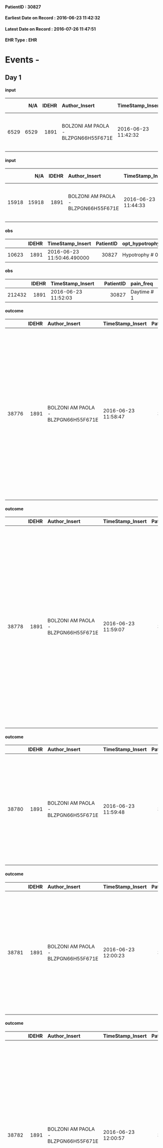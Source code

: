 
#### PatientID : 30827
#### Earliest Date on Record : 2016-06-23 11:42:32
#### Latest Date on Record : 2016-07-26 11:47:51
#### EHR Type : EHR

# Events - 

## Day 1

#### input
|      |    N/A |   IDEHR | Author_Insert                       | TimeStamp_Insert    | EHRType   |   PatientID |   IDDigitalSignDocument | persone_vicine   |   Unnamed: 0_y |   IDANAMNESI_MED |   Non_Rilevabile_y | Note_Non_Rilevabile_y   | diagnosis                                                 |
|-----:|-------:|--------:|:------------------------------------|:--------------------|:----------|------------:|------------------------:|:-----------------|---------------:|-----------------:|-------------------:|:------------------------|:----------------------------------------------------------|
| 6529 |   6529 |    1891 | BOLZONI AM PAOLA - BLZPGN66H55F671E | 2016-06-23 11:42:32 | EHR       |       30827 |                  404184 | N/A              |           6435 |             4533 |                  0 | NR                      | Pz affetto da k colecisti, posizionato drenaggio biliare. |

#### input
|       |    N/A |   IDEHR | Author_Insert                       | TimeStamp_Insert    | EHRType   |   PatientID |   IDDigitalSignDocument | persone_vicine   |   Unnamed: 0_y.1 |   IDDIAGNOSI_ICD |   Non_Rilevabile_y.1 | Note_Non_Rilevabile_y.1   | I_ICD                                                           | II_ICD                                                | III_ICD                 | IV_ICD                        | V_ICD                                                          |
|------:|-------:|--------:|:------------------------------------|:--------------------|:----------|------------:|------------------------:|:-----------------|-----------------:|-----------------:|---------------------:|:--------------------------|:----------------------------------------------------------------|:------------------------------------------------------|:------------------------|:------------------------------|:---------------------------------------------------------------|
| 15918 |  15918 |    1891 | BOLZONI AM PAOLA - BLZPGN66H55F671E | 2016-06-23 11:44:33 | EHR       |       30827 |                  404187 | N/A              |             1479 |             1479 |                    0 | NR                        | 1569 - Tumori maligni delle vie biliari, non specificate#2055=0 | 7824 - Ittero non specificato, non del neonato#4203=0 | 7830 - Anoressia#2736=0 | V667 - Cure palliative#2402=0 | V604 - Mancanza di un familiare capace di prestare cure#2382=0 |

#### obs
|       |   IDEHR | TimeStamp_Insert           |   PatientID | opt_hypotrophy   | chk_eloquence     | anorexia     | asthenia   | cachexia     | dyspnoea   | body_temp    | agitation_behavior_freq   | mood                | cognitive_state       |
|------:|--------:|:---------------------------|------------:|:-----------------|:------------------|:-------------|:-----------|:-------------|:-----------|:-------------|:--------------------------|:--------------------|:----------------------|
| 10623 |    1891 | 2016-06-23 11:50:46.490000 |       30827 | Hypotrophy # 0   | fluent speech # 0 | Anorexia # 0 | Severe # 3 | cachexia # 0 | No # 0     | Apyrexia # 0 | quiet # 0                 | demoralization # 03 | confused at times 0 # |

#### obs
|        |   IDEHR | TimeStamp_Insert    |   PatientID | pain_freq   |
|-------:|--------:|:--------------------|------------:|:------------|
| 212432 |    1891 | 2016-06-23 11:52:03 |       30827 | Daytime # 1 |

#### outcome
|       |   IDEHR | Author_Insert                       | TimeStamp_Insert    |   PatientID |   IDDigitalSignDocument |   IDPAI_VIDAS | opt_problem                                                            |   opt_problem_num | opt_obiettivo                                               |   opt_obiettivo_num | opt_stato_problema   |   opt_stato_problema_num | opt_interventi                                                                                                                                                                                                                                                                                                                                   |   opt_interventi_num |
|------:|--------:|:------------------------------------|:--------------------|------------:|------------------------:|--------------:|:-----------------------------------------------------------------------|------------------:|:------------------------------------------------------------|--------------------:|:---------------------|-------------------------:|:-------------------------------------------------------------------------------------------------------------------------------------------------------------------------------------------------------------------------------------------------------------------------------------------------------------------------------------------------|---------------------:|
| 38776 |    1891 | BOLZONI AM PAOLA - BLZPGN66H55F671E | 2016-06-23 11:58:47 |       30827 |                  404248 |         40857 | Alteration of comfort associated with chronic pain and / or acute # 29 |                 2 | The patient riferir√ † ¬ † a satisfactory pain control # 56 |                   1 | closed Problem # 2   |                        2 | Implementation PAI - properly administer the drugs as prescription # 442; PAI Implementation - To evaluate the efficacy of drug delivery # 443; Counseling - Share with the patient the therapeutic path # 444; Counseling - Share with caregiver therapeutic path # 445; information - Inform the patient / caregiver on signs prevailing # 447 |                    4 |

#### outcome
|       |   IDEHR | Author_Insert                       | TimeStamp_Insert    |   PatientID |   IDDigitalSignDocument |   IDPAI_VIDAS | opt_problem             |   opt_problem_num | opt_obiettivo                            |   opt_obiettivo_num | ds_note                                 | opt_stato_problema   |   opt_stato_problema_num | opt_interventi                                                                                                                                                                                                                                                                                                                                                                                                         |   opt_interventi_num |
|------:|--------:|:------------------------------------|:--------------------|------------:|------------------------:|--------------:|:------------------------|------------------:|:-----------------------------------------|--------------------:|:----------------------------------------|:---------------------|-------------------------:|:-----------------------------------------------------------------------------------------------------------------------------------------------------------------------------------------------------------------------------------------------------------------------------------------------------------------------------------------------------------------------------------------------------------------------|---------------------:|
| 38778 |    1891 | BOLZONI AM PAOLA - BLZPGN66H55F671E | 2016-06-23 11:59:07 |       30827 |                  404257 |         40859 | Abnormal urination # 37 |                 4 | The patient eliminer√ † ¬ † regular # 85 |                   4 | Executed catheterization extemporaneous | closed Problem # 2   |                        2 | Implementation PAI - Evaluate the presence of bladder globe # 753; Implementation of PAI - Therapeutic adjustment # 757; Implementation of IAP - Evaluate the efficacy of drug administration # 759; Counseling - Share with the patient the therapeutic path # 760; Counseling - Share with the caregiver therapy # 761; Informational - Inform the patient / caregiver of the need to place a bladder catheter # 763 |                    4 |

#### outcome
|       |   IDEHR | Author_Insert                       | TimeStamp_Insert    |   PatientID |   IDDigitalSignDocument |   IDPAI_VIDAS | opt_problem                         |   opt_problem_num | opt_obiettivo                                                                                                                                                                              |   opt_obiettivo_num | opt_stato_problema   |   opt_stato_problema_num | opt_interventi                                                                                                                                                                                                      |   opt_interventi_num |
|------:|--------:|:------------------------------------|:--------------------|------------:|------------------------:|--------------:|:------------------------------------|------------------:|:-------------------------------------------------------------------------------------------------------------------------------------------------------------------------------------------|--------------------:|:---------------------|-------------------------:|:--------------------------------------------------------------------------------------------------------------------------------------------------------------------------------------------------------------------|---------------------:|
| 38780 |    1891 | BOLZONI AM PAOLA - BLZPGN66H55F671E | 2016-06-23 11:59:48 |       30827 |                  404261 |         40861 | Deficit in the care of s√® # 25 = 0 |                 4 | Maintain dignity ¬ † of the patient, where possible, helping him to accept their own limitations, considering himself realistic and objective (eating, bathing, dressing, delete) # 42 = 0 |                   4 | Open Problem # 1     |                        1 | PAI Implementation - Ensuring the right privacy # 182 = 0; Counseling - Encourage to express feelings about the care deficit s # 184 = 0; PAI Implementation - completely replace the activity † everyday # 183 = 0 |                    4 |

#### outcome
|       |   IDEHR | Author_Insert                       | TimeStamp_Insert    |   PatientID |   IDDigitalSignDocument |   IDPAI_VIDAS | opt_problem                                                      |   opt_problem_num | opt_obiettivo                                                           |   opt_obiettivo_num | opt_stato_problema   |   opt_stato_problema_num | opt_interventi                                                                                                                                                                                                                                      |   opt_interventi_num |
|------:|--------:|:------------------------------------|:--------------------|------------:|------------------------:|--------------:|:-----------------------------------------------------------------|------------------:|:------------------------------------------------------------------------|--------------------:|:---------------------|-------------------------:|:----------------------------------------------------------------------------------------------------------------------------------------------------------------------------------------------------------------------------------------------------|---------------------:|
| 38781 |    1891 | BOLZONI AM PAOLA - BLZPGN66H55F671E | 2016-06-23 12:00:23 |       30827 |                  404262 |         40862 | Impaired mobility † ¬ / limitation of physical movement # 27 = 0 |                 1 | Minimize possibilities ¬ † injury. If present, maintaining QoL # 47 = 0 |                   4 | Open Problem # 1     |                        1 | PAI Implementation - Program the change of position, which reduces the pressure in the vulnerable areas # 292 = 0; PAI Implementation - Avoid biased positions # 294 = 0; PAI Implementation - Keeping the skin well hydrated and elastic # 295 = 0 |                    4 |

#### outcome
|       |   IDEHR | Author_Insert                       | TimeStamp_Insert    |   PatientID |   IDDigitalSignDocument |   IDPAI_VIDAS | opt_problem                                                                |   opt_problem_num | opt_obiettivo                                                   |   opt_obiettivo_num | opt_stato_problema   |   opt_stato_problema_num | opt_interventi                                                                                                                                                                                                                                                                                                                                                                                       |   opt_interventi_num |
|------:|--------:|:------------------------------------|:--------------------|------------:|------------------------:|--------------:|:---------------------------------------------------------------------------|------------------:|:----------------------------------------------------------------|--------------------:|:---------------------|-------------------------:|:-----------------------------------------------------------------------------------------------------------------------------------------------------------------------------------------------------------------------------------------------------------------------------------------------------------------------------------------------------------------------------------------------------|---------------------:|
| 38782 |    1891 | BOLZONI AM PAOLA - BLZPGN66H55F671E | 2016-06-23 12:00:57 |       30827 |                  404266 |         40863 | Alteration of comfort associated with chronic pain and / or acute # 29 = 0 |                 2 | The patient riferir√ † ¬ † a satisfactory pain control # 56 = 0 |                   1 | Open Problem # 1     |                        1 | PAI Implementation - therapeutic upgrading # 441; PAI Implementation - properly I administer the drugs as prescription # 442; PAI Implementation - To evaluate the efficacy of drug delivery # 443; Counseling - Share with caregiver therapeutic path # 445; PAI Implementation - Evaluate the effectiveness of drug administration # 443 = 0; PAI Implementation - therapeutic upgrading # 441 = 0 |                    2 |

#### input
|      |    N/A |   Unnamed: 0_x |   IDANAMNESI_INF |   IDEHR | Author_Insert                    | TimeStamp_Insert           | EHRType   |   PatientID |   IDDigitalSignDocument |   Non_Rilevabile_x | Note_Non_Rilevabile_x   | cognitivo_percettivo   | perc_salute               | rapporti_fam   | persone_vicine           | Caregiver     |
|-----:|-------:|---------------:|-----------------:|--------:|:---------------------------------|:---------------------------|:----------|------------:|------------------------:|-------------------:|:------------------------|:-----------------------|:--------------------------|:---------------|:-------------------------|:--------------|
| 2098 |   2098 |           2357 |             3207 |    1891 | Greek Roberto - GRCRRT89C28F205C | 2016-06-23 14:09:45.577000 | EHR       |       30827 |                  404570 |                  0 | NR                      | uncontrolled pain # 0  | perdit√ † Performance # 0 | is # 0         | four children and a wife | sons and wife |

#### obs
|        |   IDEHR | TimeStamp_Insert    |   PatientID | pain_freq   |
|-------:|--------:|:--------------------|------------:|:------------|
| 212478 |    1891 | 2016-06-23 14:32:21 |       30827 | Daytime # 1 |

#### obs
|       |   IDEHR | TimeStamp_Insert           |   PatientID | opt_care_giver   | cachexia     | motor_performance                                | diet            | cognitive_state          | consumption_help   |
|------:|--------:|:---------------------------|------------:|:-----------------|:-------------|:-------------------------------------------------|:----------------|:-------------------------|:-------------------|
| 96344 |    1891 | 2016-06-23 16:33:53.907000 |       30827 | This # 0         | cachexia # 0 | only ambulate with aid or use the wheelchair # 2 | homogenized # 2 | confused - sometimes # 0 | # 4 employees      |

#### obs
|        |   IDEHR | TimeStamp_Insert    |   PatientID |
|-------:|--------:|:--------------------|------------:|
| 146146 |    1891 | 2016-06-23 16:35:21 |       30827 |

#### obs
|        |   IDEHR | TimeStamp_Insert    |   PatientID | pain_relief   |
|-------:|--------:|:--------------------|------------:|:--------------|
| 212508 |    1891 | 2016-06-23 16:54:58 |       30827 | 90% # 9       |

#### obs
|       |   IDEHR | TimeStamp_Insert           |   PatientID | personal_hygiene   | urine_elimination   | mobility               | speech            | active_diuresis     | asthenia   | cachexia     | motor_performance                                                                                  | diet            | cognitive_state          | consumption_help   |
|------:|--------:|:---------------------------|------------:|:-------------------|:--------------------|:-----------------------|:------------------|:--------------------|:-----------|:-------------|:---------------------------------------------------------------------------------------------------|:----------------|:-------------------------|:-------------------|
| 49494 |    1891 | 2016-06-23 16:57:17.317000 |       30827 | Employee # 4       | Independent # 0     | With help and aids # 3 | fluent speech # 0 | active diuresis # 0 | Severe # 2 | cachexia # 0 | 30% - Patient with directions to the hospital or home hospitalization, intensive home support # 03 | Homogenized # 2 | confused - sometimes # 0 | help with # 2      |

#### obs
|       |   IDEHR | TimeStamp_Insert           |   PatientID | personal_hygiene   | urine_elimination   | mobility   | hemorrhagic_manifestation   | speech   | cough   | nausea   | memory_deficit   | cognitive_deficit   | active_diuresis   | lack_of_appetite   | asthenia   | cachexia   | dyspnoea   | motor_performance   | body_temp   | mood   | diet   | cognitive_state   | feces_elimination   | consumption_help   |
|------:|--------:|:---------------------------|------------:|:-------------------|:--------------------|:-----------|:----------------------------|:---------|:--------|:---------|:-----------------|:--------------------|:------------------|:-------------------|:-----------|:-----------|:-----------|:--------------------|:------------|:-------|:-------|:------------------|:--------------------|:-------------------|
| 49510 |    1891 | 2016-06-24 03:56:16.437000 |       30827 | NR                 | NR                  | NR         | NR                          | NR       | NR      | NR       | NR               | NR                  | NR                | NR                 | NR         | NR         | NR         | NR                  | NR          | NR     | NR     | NR                | NR                  | NR                 |

#### outcome
|       |   IDEHR | Author_Insert                        | TimeStamp_Insert    |   PatientID |   IDDigitalSignDocument |   IDPAI_VIDAS | opt_problem                                                                |   opt_problem_num | opt_obiettivo                                                   |   opt_obiettivo_num | ds_note   | opt_stato_problema   |   opt_stato_problema_num | opt_interventi                                                                                                                                                                                                                                                                                                                                                                                       |   opt_interventi_num |
|------:|--------:|:-------------------------------------|:--------------------|------------:|------------------------:|--------------:|:---------------------------------------------------------------------------|------------------:|:----------------------------------------------------------------|--------------------:|:----------|:---------------------|-------------------------:|:-----------------------------------------------------------------------------------------------------------------------------------------------------------------------------------------------------------------------------------------------------------------------------------------------------------------------------------------------------------------------------------------------------|---------------------:|
| 38956 |    1891 | Barrels Francesca - BRLFNC85M68B988I | 2016-06-24 03:57:51 |       30827 |                  405071 |         41037 | Alteration of comfort associated with chronic pain and / or acute # 29 = 0 |                 2 | The patient riferir√ † ¬ † a satisfactory pain control # 56 = 0 |                   1 | died pz   | closed Problem # 2   |                        2 | PAI Implementation - therapeutic upgrading # 441; PAI Implementation - properly I administer the drugs as prescription # 442; PAI Implementation - To evaluate the efficacy of drug delivery # 443; Counseling - Share with caregiver therapeutic path # 445; PAI Implementation - Evaluate the effectiveness of drug administration # 443 = 0; PAI Implementation - therapeutic upgrading # 441 = 0 |                    2 |

#### outcome
|       |   IDEHR | Author_Insert                        | TimeStamp_Insert    |   PatientID |   IDDigitalSignDocument |   IDPAI_VIDAS | opt_problem                                                      |   opt_problem_num | opt_obiettivo                                                           |   opt_obiettivo_num | ds_note   | opt_stato_problema   |   opt_stato_problema_num | opt_interventi                                                                                                                                                                                                                                      |   opt_interventi_num |
|------:|--------:|:-------------------------------------|:--------------------|------------:|------------------------:|--------------:|:-----------------------------------------------------------------|------------------:|:------------------------------------------------------------------------|--------------------:|:----------|:---------------------|-------------------------:|:----------------------------------------------------------------------------------------------------------------------------------------------------------------------------------------------------------------------------------------------------|---------------------:|
| 38957 |    1891 | Barrels Francesca - BRLFNC85M68B988I | 2016-06-24 03:58:21 |       30827 |                  405072 |         41038 | Impaired mobility † ¬ / limitation of physical movement # 27 = 0 |                 1 | Minimize possibilities ¬ † injury. If present, maintaining QoL # 47 = 0 |                   4 | died pz   | closed Problem # 2   |                        2 | PAI Implementation - Program the change of position, which reduces the pressure in the vulnerable areas # 292 = 0; PAI Implementation - Avoid biased positions # 294 = 0; PAI Implementation - Keeping the skin well hydrated and elastic # 295 = 0 |                    4 |

#### outcome
|       |   IDEHR | Author_Insert                        | TimeStamp_Insert    |   PatientID |   IDDigitalSignDocument |   IDPAI_VIDAS | opt_problem                         |   opt_problem_num | opt_obiettivo                                                                                                                                                                              |   opt_obiettivo_num | ds_note   | opt_stato_problema   |   opt_stato_problema_num | opt_interventi                                                                                                                                                                                                      |   opt_interventi_num |
|------:|--------:|:-------------------------------------|:--------------------|------------:|------------------------:|--------------:|:------------------------------------|------------------:|:-------------------------------------------------------------------------------------------------------------------------------------------------------------------------------------------|--------------------:|:----------|:---------------------|-------------------------:|:--------------------------------------------------------------------------------------------------------------------------------------------------------------------------------------------------------------------|---------------------:|
| 38958 |    1891 | Barrels Francesca - BRLFNC85M68B988I | 2016-06-24 03:58:44 |       30827 |                  405073 |         41039 | Deficit in the care of s√® # 25 = 0 |                 4 | Maintain dignity ¬ † of the patient, where possible, helping him to accept their own limitations, considering himself realistic and objective (eating, bathing, dressing, delete) # 42 = 0 |                   4 | died pz   | closed Problem # 2   |                        2 | PAI Implementation - Ensuring the right privacy # 182 = 0; Counseling - Encourage to express feelings about the care deficit s # 184 = 0; PAI Implementation - completely replace the activity † everyday # 183 = 0 |                    4 |

#### care
|       |   IDEHR | Author_Insert                           | TimeStamp_Insert    | EHRType   |   PatientID |   IDGESTIONE_AUSILI |   ds_ncons |   ds_nbolla | dt_consegna         |   ds_nritiro |   opt_annulla_consegna | ds_note_x             | dt_Ric_consegna     | dt_ric_cons_forn    | dt_ric_ritiro       | dt_ric_ritiro_forn   | opt_ausilio                    |
|------:|--------:|:----------------------------------------|:--------------------|:----------|------------:|--------------------:|-----------:|------------:|:--------------------|-------------:|-----------------------:|:----------------------|:--------------------|:--------------------|:--------------------|:---------------------|:-------------------------------|
| 10528 |    3171 | martinoli massimo l. - mrtmsm69t31f205t | 2016-06-24 08:05:52 | amb       |       30827 |               10424 |      25865 |         802 | 2015-08-14 00:00:00 |        28108 |                      0 | total width of <62 cm | 2015-08-13 00:00:00 | 2015-08-13 00:00:00 | 2016-06-24 00:00:00 | 2016-06-24 00:00:00  | folding wheelchair outdoor # 3 |


## Day 5

#### death
|      |   IDDecesso |   IDEHR | Author_Insert                        | TimeStamp_Insert    |   PatientID |   IDDigitalSignDocument | Date                | Luogo_decesso     |
|-----:|------------:|--------:|:-------------------------------------|:--------------------|------------:|------------------------:|:--------------------|:------------------|
| 1068 |        1077 |    1891 | Calamida Fabrizio - CLMFRZ71S19F205R | 2016-06-28 09:12:55 |       30827 |                  408748 | 2016-06-24 03:20:00 | Vidas Hospice # 1 |


## Day 34

#### care
|       |   IDEHR | Author_Insert                           | TimeStamp_Insert    | EHRType   |   PatientID |   IDGESTIONE_AUSILI |   ds_ncons |   ds_nbolla | dt_consegna         |   ds_nritiro | dt_ritiro           |   opt_annulla_consegna | ds_note_x             | dt_Ric_consegna     | dt_ric_cons_forn    | dt_ric_ritiro       | dt_ric_ritiro_forn   | opt_ausilio                    |
|------:|--------:|:----------------------------------------|:--------------------|:----------|------------:|--------------------:|-----------:|------------:|:--------------------|-------------:|:--------------------|-----------------------:|:----------------------|:--------------------|:--------------------|:--------------------|:---------------------|:-------------------------------|
| 11462 |    3171 | martinoli massimo l. - mrtmsm69t31f205t | 2016-07-26 11:47:51 | amb       |       30827 |               11360 |      25865 |         802 | 2015-08-14 00:00:00 |        28108 | 2016-06-28 00:00:00 |                      0 | total width of <62 cm | 2015-08-13 00:00:00 | 2015-08-13 00:00:00 | 2016-06-24 00:00:00 | 2016-06-24 00:00:00  | folding wheelchair outdoor # 3 |


